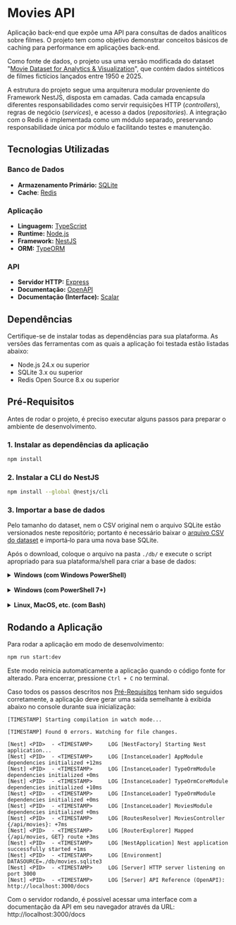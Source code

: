 # Movies API

Aplicação back-end que expõe uma API para consultas de dados analíticos sobre filmes. O projeto tem como objetivo demonstrar conceitos básicos de caching para performance em aplicações back-end.

Como fonte de dados, o projeto usa uma versão modificada do dataset "[Movie Dataset for Analytics & Visualization](https://www.kaggle.com/datasets/mjshubham21/movie-dataset-for-analytics-and-visualization)", que contém dados sintéticos de filmes fictícios lançados entre 1950 e 2025.

A estrutura do projeto segue uma arquiterura modular proveniente do Framework NestJS, disposta em camadas. Cada camada encapsula diferentes responsabilidades como servir requisições HTTP (_controllers_), regras de negócio (_services_), e acesso a dados (_repositories_). A integração com o Redis é implementada como um módulo separado, preservando responsabilidade única por módulo e facilitando testes e manutenção.

## Tecnologias Utilizadas

### Banco de Dados
- **Armazenamento Primário:** [SQLite](https://sqlite.org)
- **Cache**: [Redis](https://redis.io)

### Aplicação
- **Linguagem:** [TypeScript](https://www.typescriptlang.org)
- **Runtime:** [Node.js](https://nodejs.org)
- **Framework:** [NestJS](https://nestjs.com)
- **ORM:** [TypeORM](https://typeorm.io)

### API
- **Servidor HTTP:** [Express](https://expressjs.com)
- **Documentação:** [OpenAPI](https://www.openapis.org)
- **Documentação (Interface):** [Scalar](https://scalar.com)

## Dependências

Certifique-se de instalar todas as dependências para sua plataforma. As versões das ferramentas com as quais a aplicação foi testada estão listadas abaixo:

- Node.js 24.x ou superior
- SQLite 3.x ou superior
- Redis Open Source 8.x ou superior

## Pré-Requisitos

Antes de rodar o projeto, é preciso executar alguns passos para preparar o ambiente de desenvolvimento.

### 1. Instalar as dependências da aplicação

```sh
npm install
```

### 2. Instalar a CLI do NestJS

```sh
npm install --global @nestjs/cli
```

### 3. Importar a base de dados

Pelo tamanho do dataset, nem o CSV original nem o arquivo SQLite estão versionados neste repositório; portanto é necessário baixar o [arquivo CSV do dataset](https://drive.google.com/file/d/16h1s9ocrColTCrEAA0z3XqjqAceZVnCu/view?usp=drive_link) e importá‑lo para uma nova base SQLite.

Após o download, coloque o arquivo na pasta `./db/` e execute o script apropriado para sua plataforma/shell para criar a base de dados:

<details>
  <summary><strong>Windows (com Windows PowerShell)</strong></summary>

  ```sh
  npm run seed-db:powershell
  ```
</details>
<br>

<details>
  <summary><strong>Windows (com PowerShell 7+)</strong></summary>

  ```sh
  npm run seed-db:pwsh
  ```
</details>
<br>

<details>
  <summary><strong>Linux, MacOS, etc. (com Bash)</strong></summary>

  ```sh
  npm run seed-db:bash
  ```
</details>

## Rodando a Aplicação

Para rodar a aplicação em modo de desenvolvimento:

```sh
npm run start:dev
```

Este modo reinicia automaticamente a aplicação quando o código fonte for alterado. Para encerrar, pressione `Ctrl + C` no terminal.

Caso todos os passos descritos nos [Pré-Requisitos](#pré-requisitos) tenham sido seguidos corretamente, a aplicação deve gerar uma saída semelhante à exibida abaixo no console durante sua inicialização:

```text/plain
[TIMESTAMP] Starting compilation in watch mode...

[TIMESTAMP] Found 0 errors. Watching for file changes.

[Nest] <PID>  - <TIMESTAMP>     LOG [NestFactory] Starting Nest application...
[Nest] <PID>  - <TIMESTAMP>     LOG [InstanceLoader] AppModule dependencies initialized +12ms
[Nest] <PID>  - <TIMESTAMP>     LOG [InstanceLoader] TypeOrmModule dependencies initialized +0ms
[Nest] <PID>  - <TIMESTAMP>     LOG [InstanceLoader] TypeOrmCoreModule dependencies initialized +10ms
[Nest] <PID>  - <TIMESTAMP>     LOG [InstanceLoader] TypeOrmModule dependencies initialized +0ms
[Nest] <PID>  - <TIMESTAMP>     LOG [InstanceLoader] MoviesModule dependencies initialized +0ms
[Nest] <PID>  - <TIMESTAMP>     LOG [RoutesResolver] MoviesController {/api/movies}: +7ms
[Nest] <PID>  - <TIMESTAMP>     LOG [RouterExplorer] Mapped {/api/movies, GET} route +3ms
[Nest] <PID>  - <TIMESTAMP>     LOG [NestApplication] Nest application successfully started +1ms
[Nest] <PID>  - <TIMESTAMP>     LOG [Environment] DATASOURCE=./db/movies.sqlite3
[Nest] <PID>  - <TIMESTAMP>     LOG [Server] HTTP server listening on port 3000
[Nest] <PID>  - <TIMESTAMP>     LOG [Server] API Reference (OpenAPI): http://localhost:3000/docs
```

Com o servidor rodando, é possível acessar uma interface com a documentação da API em seu navegador através da URL: http://localhost:3000/docs
